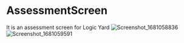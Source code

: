 # AssessmentScreen
It is an assessment screen for Logic Yard
![Screenshot_1681058836](https://user-images.githubusercontent.com/87139836/230786021-a8ab8ce0-510e-4b47-86f6-ea00f1e80054.png)
![Screenshot_1681059591](https://user-images.githubusercontent.com/87139836/230786059-54e5c53c-9cb9-4ac4-9292-9660d4a97cce.png)
